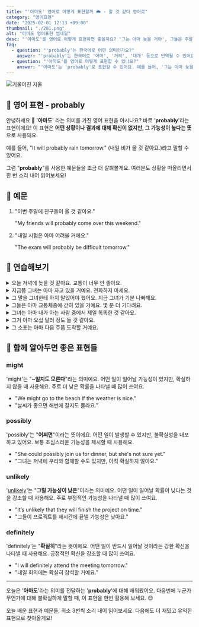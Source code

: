 ```yaml
---
title: "'아마도' 영어로 어떻게 표현할까 🌥️ - 할 것 같다 영어로"
category: "영어표현"
date: "2025-02-01 12:13 +09:00"
thumbnail: "./281.png"
alt: "아마도 영어표현 썸네일"
desc: "'아마도'를 영어로 어떻게 표현하면 좋을까요? '그는 아마 늦을 거야', 그들은 주말에 여행을 갈 것 같아' 등을 영어로 표현하는 법을 배워봅시다. 다양한 예문을 통해서 연습하고 본인의 표현으로 만들어 보세요."
faq:
  - question: "'probably'는 한국어로 어떤 의미인가요?"
    answer: "'probably'는 한국어로 '아마', '거의', '대개' 등으로 번역될 수 있어요. 어떤 일이 일어날 가능성이 높지만 확실하지 않을 때 사용해요."
  - question: "'아마도'를 영어로 어떻게 표현할 수 있나요?"
    answer: "'아마도'는 'probably'로 표현할 수 있어요. 예를 들어, '그는 아마 늦을 거야'는 'He will probably be late'로 말할 수 있어요."
---
```


![기울어진 저울](./281-1.jpg)

## 🌟 영어 표현 - probably

안녕하세요 👋 '**아마도**' 라는 의미를 가진 영어 표현을 아시나요? 바로 '**probably**'라는 표현이에요! 이 표현은 **어떤 상황이나 결과에 대해 확신이 없지만, 그 가능성이 높다는 뜻**으로 사용돼요.

예를 들어, "It will probably rain tomorrow." (내일 비가 올 것 같아요.)라고 말할 수 있어요.

그럼 "**probably**"를 사용한 예문들을 조금 더 살펴볼게요. 여러분도 상황을 떠올리면서 한 번 소리 내어 읽어보세요!

## 📖 예문

1. "이번 주말에 친구들이 올 것 같아요."

   "My friends will probably come over this weekend."

2. "내일 시험은 아마 어려울 거에요."

   "The exam will probably be difficult tomorrow."

## 💬 연습해보기

<details>
<summary>오늘 저녁에 늦을 것 같아요. 교통이 너무 안 좋아요.</summary>
<span>I'll probably be late for dinner tonight. The traffic is terrible.</span>
</details>

<details>
<summary>지금쯤 그녀는 아마 자고 있을 거예요. 전화하지 마세요.</summary>
<span>She's probably sleeping right now. Don't call her.</span>
</details>

<details>
<summary>그 말을 그녀한테 하지 말았어야 했어요. 지금 그녀가 기분 나빠해요.</summary>
<span>I probably <a href="/blog/in-english/257.should've/">shouldn't have</a> said that to her. Now she's upset.</span>
</details>

<details>
<summary>그들은 아마 교통체증에 갇혀 있을 거예요. 몇 분 더 기다려요.</summary>
<span>They're probably stuck in traffic. Let's wait a few more minutes.</span>
</details>

<details>
<summary>그녀는 아마 내가 아는 사람 중에서 제일 똑똑한 것 같아요.</summary>
<span>She's probably the smartest person I know.</span>
</details>

<details>
<summary>그거 아마 오십 달러 정도 들 것 같아요.</summary>
<span>That'll probably cost around fifty bucks or so.</span>
</details>

<details>
<summary>그 소포는 아마 다음 주쯤 도착할 거예요.</summary>
<span>The package will probably arrive sometime next week.</span>
</details>

## 🤝 함께 알아두면 좋은 표현들

### might

'might'는 "**~일지도 모른다**"라는 의미예요. 어떤 일이 일어날 가능성이 있지만, 확실하지 않을 때 사용해요. 주로 더 낮은 확률을 나타낼 때 많이 쓰여요.

- "We might go to the beach if the weather is nice."
- "날씨가 좋으면 해변에 갈지도 몰라요."

### possibly

'possibly'는 "**어쩌면**"이라는 뜻이에요. 어떤 일이 발생할 수 있지만, 불확실성을 내포하고 있어요. 보통 조심스러운 가능성을 제시할 때 사용해요.

- "She could possibly join us for dinner, but she's not sure yet."
- "그녀는 저녁에 우리와 함께할 수도 있지만, 아직 확실하지 않아요."

### unlikely

'[unlikely](/blog/가능성이-거의-없어-영어표현/)'는 "**그럴 가능성이 낮은**"이라는 의미예요. 어떤 일이 일어날 확률이 낮다는 것을 강조할 때 사용해요. 주로 부정적인 가능성을 나타낼 때 많이 쓰여요.

- "It’s unlikely that they will finish the project on time."
- "그들이 프로젝트를 제시간에 끝낼 가능성은 낮아요."

### definitely

'definitely'는 "**확실히**"라는 뜻이에요. 어떤 일이 반드시 일어날 것이라는 강한 확신을 나타낼 때 사용해요. 긍정적인 확신을 강조할 때 많이 쓰여요.

- "I will definitely attend the meeting tomorrow."
- "내일 회의에는 확실히 참석할 거예요."

---

오늘은 '**아마도**'라는 의미를 전달하는 '**probably**'에 대해 배워봤어요. 다음번에 누군가 무언가에 대해 불확실하게 말할 때, 이 표현을 한번 활용해 보세요. 😊

오늘 배운 표현과 예문들, 최소 3번씩 소리 내어 읽어보세요. 다음에도 더 재밌고 유익한 표현으로 찾아올게요!
